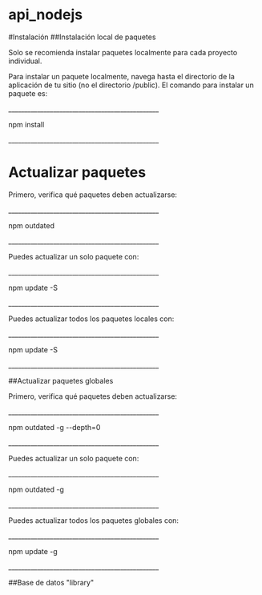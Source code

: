 # api_nodejs
#Instalación
##Instalación local de paquetes
<p>Solo se recomienda instalar paquetes localmente para cada proyecto individual.</p>

<p>Para instalar un paquete localmente, navega hasta el directorio de la aplicación de tu sitio (no el directorio /public). 
El comando para instalar un paquete es:</p>
_______________________________________________
<p>npm install</p>
_______________________________________________


<h1>Actualizar paquetes</h1>
<p>Primero, verifica qué paquetes deben actualizarse:</p>
_______________________________________________
<p>npm outdated</p>
_______________________________________________

<p>Puedes actualizar un solo paquete con:</p>
_______________________________________________
<p>npm update -S <package_name></p>
_______________________________________________
  
<p>Puedes actualizar todos los paquetes locales con:</p>
_______________________________________________
<p>npm update -S</p>
_______________________________________________


##Actualizar paquetes globales
<p>Primero, verifica qué paquetes deben actualizarse:</p>
_______________________________________________
<p>npm outdated -g --depth=0</p>
_______________________________________________

<p>Puedes actualizar un solo paquete con:</p>
_______________________________________________
<p>npm outdated -g <package_name></p>
_______________________________________________
  
<p>Puedes actualizar todos los paquetes globales con:</p>
_______________________________________________
<p>npm update -g</p>
_______________________________________________


##Base de datos "library"


